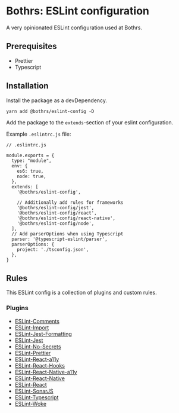 # Bothrs: ESLint configuration

A very opinionated ESLint configuration used at Bothrs.

## Prerequisites

- Prettier
- Typescript

## Installation

Install the package as a devDependency.

`yarn add @bothrs/eslint-config -D`

Add the package to the `extends`-section of your eslint configuration.

Example `.eslintrc.js` file:

```
// .eslintrc.js

module.exports = {
  type: "module",
  env: {
    es6: true,
    node: true,
  },
  extends: [
    '@bothrs/eslint-config',

    // Additionally add rules for frameworks
    '@bothrs/eslint-config/jest',
    '@bothrs/eslint-config/react',
    '@bothrs/eslint-config/react-native',
    '@bothrs/eslint-config/node',
  ],
  // Add parserOptions when using Typescript
  parser: '@typescript-eslint/parser',
  parserOptions: {
    project: './tsconfig.json',
  },
}
```

## Rules

This ESLint config is a collection of plugins and custom rules.

### Plugins

- [ESLint-Comments](https://github.com/mysticatea/eslint-plugin-eslint-comments)
- [ESLint-Import](https://github.com/import-js/eslint-plugin-import)
- [ESLint-Jest-Formatting](https://github.com/dangreenisrael/eslint-plugin-jest-formatting)
- [ESLint-Jest](https://github.com/jest-community/eslint-plugin-jest)
- [ESLint-No-Secrets](https://github.com/nickdeis/eslint-plugin-no-secrets)
- [ESLint-Prettier](https://github.com/prettier/prettier-eslint)
- [ESLint-React-a11y](https://www.npmjs.com/package/eslint-plugin-jsx-a11y)
- [ESLint-React-Hooks](https://github.com/facebook/react/tree/main/packages/eslint-plugin-react-hooks)
- [ESLint-React-Native-a11y](https://github.com/FormidableLabs/eslint-plugin-react-native-a11y)
- [ESLint-React-Native](https://github.com/Intellicode/eslint-plugin-react-native)
- [ESLint-React](https://github.com/yannickcr/eslint-plugin-react)
- [ESLint-SonarJS](https://github.com/SonarSource/eslint-plugin-sonarjs)
- [ESLint-Typescript](https://github.com/typescript-eslint/typescript-eslint)
- [ESLint-Woke](https://github.com/amwmedia/eslint-plugin-woke)
